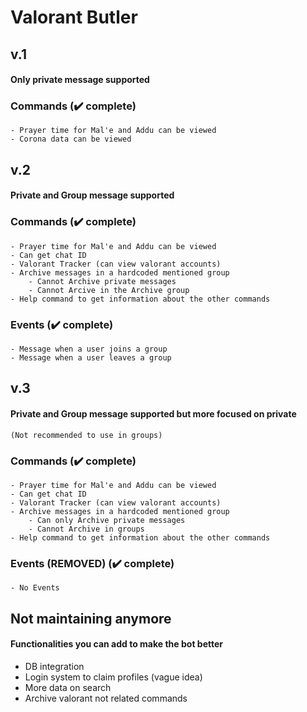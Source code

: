 # Valorant Butler

## v.1

#### Only private message supported

### Commands (✔️ complete)

    - Prayer time for Mal'e and Addu can be viewed
    - Corona data can be viewed

## v.2

#### Private and Group message supported

### Commands (✔️ complete)

    - Prayer time for Mal'e and Addu can be viewed
    - Can get chat ID
    - Valorant Tracker (can view valorant accounts)
    - Archive messages in a hardcoded mentioned group
        - Cannot Archive private messages
        - Cannot Arcive in the Archive group
    - Help command to get information about the other commands

### Events (✔️ complete)

    - Message when a user joins a group
    - Message when a user leaves a group

## v.3

#### Private and Group message supported but more focused on private
`(Not recommended to use in groups)`

### Commands (✔️ complete)

    - Prayer time for Mal'e and Addu can be viewed
    - Can get chat ID
    - Valorant Tracker (can view valorant accounts)
    - Archive messages in a hardcoded mentioned group
        - Can only Archive private messages
        - Cannot Archive in groups
    - Help command to get information about the other commands

### Events (REMOVED) (✔️ complete)

    - No Events


## Not maintaining anymore


#### Functionalities you can add to make the bot better
- DB integration
- Login system to claim profiles (vague idea)
- More data on search
- Archive valorant not related commands
 
